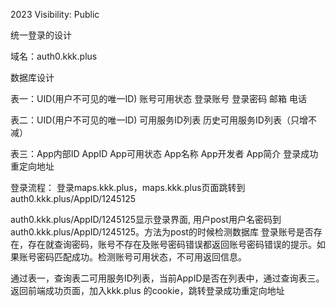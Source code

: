 2023
Visibility: Public



统一登录的设计

域名：auth0.kkk.plus


数据库设计

表一：UID(用户不可见的唯一ID)	账号可用状态	登录账号	登录密码	邮箱	电话

表二：UID(用户不可见的唯一ID)		可用服务ID列表	历史可用服务ID列表（只增不减）

表三：App内部ID		AppID		App可用状态		App名称	App开发者		App简介		登录成功重定向地址

登录流程：
登录maps.kkk.plus，maps.kkk.plus页面跳转到auth0.kkk.plus/AppID/1245125

auth0.kkk.plus/AppID/1245125显示登录界面, 用户post用户名密码到auth0.kkk.plus/AppID/1245125。方法为post的时候检测数据库 登录账号是否存在，存在就查询密码，账号不存在及账号密码错误都返回账号密码错误的提示。如果账号密码匹配成功。检测账号可用状态，不可用返回信息。

通过表一，查询表二可用服务ID列表，当前AppID是否在列表中，通过查询表三。返回前端成功页面，加入kkk.plus 的cookie，跳转登录成功重定向地址




